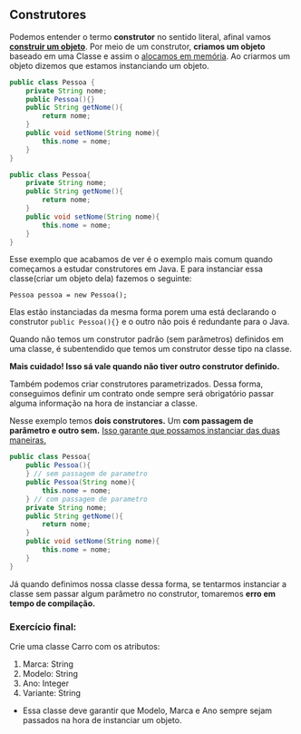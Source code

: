 ## Construtores

Podemos entender o termo **construtor** no sentido literal, afinal vamos <ins>__construir um objeto__</ins>. Por meio de um construtor, **criamos um objeto** baseado em uma Classe e assim o <ins>alocamos em memória</ins>. Ao criarmos um objeto dizemos que estamos instanciando um objeto.

```java
public class Pessoa {
    private String nome;
    public Pessoa(){}
    public String getNome(){
        return nome;
    }
    public void setNome(String nome){
        this.nome = nome;
    }
}
```

```java
public class Pessoa{
    private String nome;
    public String getNome(){
        return nome;
    }
    public void setNome(String nome){
        this.nome = nome;
    }
}
```

Esse exemplo que acabamos de ver é o exemplo mais comum quando começamos a estudar construtores em Java. E para instanciar essa classe(criar um objeto dela) fazemos o seguinte:

` Pessoa pessoa = new Pessoa(); `

Elas estão instanciadas da mesma forma porem uma está declarando o construtor `public Pessoa(){}` e o outro não pois é redundante para o Java.

Quando não temos um construtor padrão (sem parâmetros) definidos em uma classe, é subentendido que temos um construtor desse tipo na classe.

**Mais cuidado! Isso sá vale quando não tiver outro construtor definido.**

Também podemos criar construtores parametrizados. Dessa forma, conseguimos definir um contrato onde sempre será obrigatório passar alguma informação na hora de instanciar a classe.

Nesse exemplo temos **dois construtores.** Um **com passagem de parâmetro e outro sem.** <ins> Isso garante que possamos instanciar das duas maneiras. </ins>

```java
public class Pessoa{
    public Pessoa(){
    } // sem passagem de parametro
    public Pessoa(String nome){
        this.nome = nome;
    } // com passagem de parametro
    private String nome;
    public String getNome(){
        return nome;
    }
    public void setNome(String nome){
        this.nome = nome;
    }
}
```

Já quando definimos nossa classe dessa forma, se tentarmos instanciar a classe sem passar algum parâmetro no construtor, tomaremos **erro em tempo de compilação.**

### Exercício final:

Crie uma classe Carro com os atributos:

1. Marca: String
2. Modelo: String
3. Ano: Integer
4. Variante: String

- Essa classe deve garantir que Modelo, Marca e Ano sempre sejam passados na hora de instanciar um objeto.